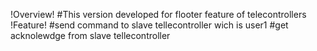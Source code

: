 !Overview!
#This version developed for flooter feature of telecontrollers
!Feature!
#send command to slave tellecontroller wich is user1
#get acknolewdge from slave tellecontroller
